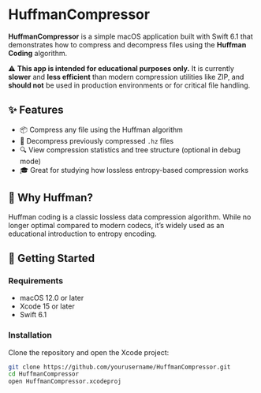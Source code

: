 # HuffmanCompressor

**HuffmanCompressor** is a simple macOS application built with Swift 6.1 that demonstrates how to compress and decompress files using the **Huffman Coding** algorithm.

⚠️ **This app is intended for educational purposes only.** It is currently **slower** and **less efficient** than modern compression utilities like ZIP, and **should not** be used in production environments or for critical file handling.

## ✨ Features

- 📦 Compress any file using the Huffman algorithm
- 📂 Decompress previously compressed `.hz` files
- 🔍 View compression statistics and tree structure (optional in debug mode)
- 🎓 Great for studying how lossless entropy-based compression works

## 🧠 Why Huffman?

Huffman coding is a classic lossless data compression algorithm. While no longer optimal compared to modern codecs, it’s widely used as an educational introduction to entropy encoding.

## 🚀 Getting Started

### Requirements

- macOS 12.0 or later
- Xcode 15 or later
- Swift 6.1

### Installation

Clone the repository and open the Xcode project:

```bash
git clone https://github.com/yourusername/HuffmanCompressor.git
cd HuffmanCompressor
open HuffmanCompressor.xcodeproj

